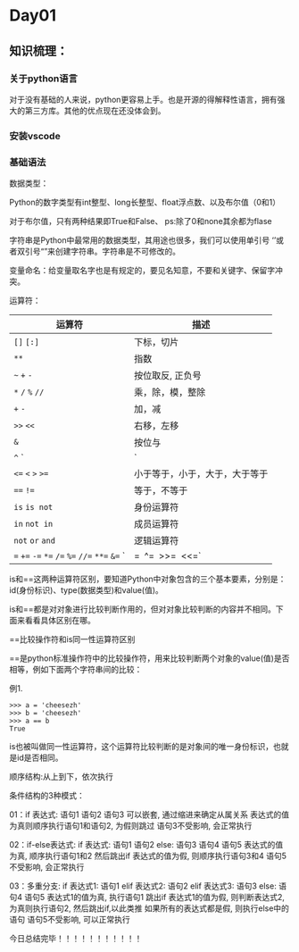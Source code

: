 # Day01

## 知识梳理：

### 关于python语言

 对于没有基础的人来说，python更容易上手。也是开源的得解释性语言，拥有强大的第三方库。其他的优点现在还没体会到。

### 安装vscode

### 基础语法

数据类型：

Python的数字类型有int整型、long长整型、float浮点数、以及布尔值（0和1）

对于布尔值，只有两种结果即True和False、 ps:除了0和none其余都为flase

字符串是Python中最常用的数据类型，其用途也很多，我们可以使用单引号 ‘’或者双引号“”来创建字符串。字符串是不可修改的。

变量命名：给变量取名字也是有规定的，要见名知意，不要和关键字、保留字冲突。

运算符：

| 运算符                                                       | 描述                           |
| ------------------------------------------------------------ | ------------------------------ |
| `[]` `[:]`                                                   | 下标，切片                     |
| `**`                                                         | 指数                           |
| `~` `+` `-`                                                  | 按位取反, 正负号               |
| `*` `/` `%` `//`                                             | 乘，除，模，整除               |
| `+` `-`                                                      | 加，减                         |
| `>>` `<<`                                                    | 右移，左移                     |
| `&`                                                          | 按位与                         |
| `^` `|`                                                      | 按位异或，按位或               |
| `<=` `<` `>` `>=`                                            | 小于等于，小于，大于，大于等于 |
| `==` `!=`                                                    | 等于，不等于                   |
| `is`  `is not`                                               | 身份运算符                     |
| `in` `not in`                                                | 成员运算符                     |
| `not` `or` `and`                                             | 逻辑运算符                     |
| `=` `+=` `-=` `*=` `/=` `%=` `//=` `**=` `&=` `|=` `^=` `>>=` `<<=` | （复合）赋值运算符             |

is和==这两种运算符区别，要知道Python中对象包含的三个基本要素，分别是：id(身份标识)、type(数据类型)和value(值)。

is和==都是对对象进行比较判断作用的，但对对象比较判断的内容并不相同。下面来看看具体区别在哪。

==比较操作符和is同一性运算符区别

==是python标准操作符中的比较操作符，用来比较判断两个对象的value(值)是否相等，例如下面两个字符串间的比较：

例1.

```
>>> a = 'cheesezh'
>>> b = 'cheesezh'
>>> a == b
True
```

is也被叫做同一性运算符，这个运算符比较判断的是对象间的唯一身份标识，也就是id是否相同。

顺序结构:从上到下，依次执行

条件结构的3种模式：

01：if 表达式:
	语句1
	语句2
语句3
	可以嵌套, 通过缩进来确定从属关系
	表达式的值为真则顺序执行语句1和语句2, 为假则跳过
	语句3不受影响, 会正常执行

02：if-else表达式:
if 表达式:
	语句1
	语句2
else:
	语句3
	语句4
语句5
	表达式的值为真, 顺序执行语句1和2 然后跳出if
	表达式的值为假, 则顺序执行语句3和4
	语句5不受影响, 会正常执行

03：多重分支:
if 表达式1:
	语句1
elif 表达式2:
	语句2
elif 表达式3:
	语句3
else:
	语句4
语句5
	表达式1的值为真, 执行语句1 跳出if
	表达式1的值为假, 则判断表达式2, 为真则执行语句2, 然后跳出if,以此类推
	如果所有的表达式都是假, 则执行else中的语句
	语句5不受影响, 可以正常执行

今日总结完毕！！！！！！！！！！！

